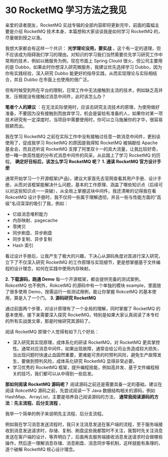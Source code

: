 # 30 RocketMQ 学习方法之我见

亲爱的读者朋友，RocketMQ 实战专辑的全部内容即将更新完毕，前面的篇幅主要是介绍 RocketMQ 技术本身，本篇想和大家谈谈我是如何学习 RocketMQ 的，尽量做到授之以渔。

我想大家都会有这样一个共识： **光学理论没用，要实战** 。这个有一定的道理，但不应该成为阻碍我们学习的理由。对知识的学习我们当然需要优先学习研究工作中常用的技术，例如以微服务为例，现在市面上 Spring Clould 很火，但公司主要用的是 Dubbo，如果此时你想深入研究微服务，我建议优先选择学习 Dubbo，因为你有实践经验，深入研究 Dubbo 能更好的指导实践，从而实现理论与实际相结合，并且 Dubbo 在市面上也使用的很广泛。

但有时候受到所在平台的限制，日常工作中无法接触到主流的技术，例如缺乏高并发、压根就没有接触过消息中间件，此时该怎么办？

**笔者个人的建议** ：在无法实际使用时，应该去研究主流技术的原理，为使用做好准备，不要因为没有接触到而放弃学习，机会是留给有准备的人，如果你对某一项技术研究有一定深度时，当项目中需要使用时，你可以立马施展你的才华，很容易脱颖而出。

我在学习 RocketMQ 之前在实际工作中没有接触过任意一款消息中间件，更别谈使用了，促成我学习 RocketMQ 的原因是我得知 RocketMQ 被捐献给 Apache 基金会，而且还听说 RocketMQ 支撑了阿里双十一的具大流量，让我比较好奇，想一睹一款高性能的分布式消息中间件的风采，从此踏上了学习 RocketMQ 的历程。 **确定好目标后，该怎么学习 RocketMQ 呢？**  **1. 通读 RocketMQ 官方设计手册**

通常开始学习一个开源框架(产品)，建议大家首先去官网查看其用户手册、设计手册，从而对该框架能解决什么问题，基本的工作原理、涵盖了哪些知识点（后续可以对这些知识点一一突破），从全局上掌握这块中间件。我还清晰的记得我在看 RokcetMQ 设计手册时，我不仅将一些属于理解透彻，并且一些与性能方面的“高级”名词深深的吸引了我，例如：

- 亿级消息堆积能力
- 内存映射、pagecache
- 零拷贝
- 同步刷盘、异步刷盘
- 同步复制、异步复制
- Hash 索引

看过设计手册后，让我产生了极大的兴趣，下决心从源码角度对其进行深入研究，立下了不仅深入研究 RocketMQ 的工作原理与实现细节，更是想掌握基于文件编程的设计理念，如何在实践中使用内存映射。

**2. 下载源码，跑通 Demo** 每一个开源框架，都会提供完备的测试案例，RokcetMQ 也不例外，RokcetMQ 的源码中有一个单独的模块 example，里面放了很多使用 Demo，按需运行一些测试用例，能让你掌握 RokcetMQ 的基本使用，算是入了一个门。 **3. 源码研究 RocketMQ**

通过前面两个步骤，对设计原理有了一个全局的理解，同时掌握了 RocketMQ 的基本使用，接下来需要深入探究 RocketMQ，特别是如果大家认真阅读了本专栏的所有实战类文章，那是时候研究其源码了。

阅读 RocketMQ 原理个人觉得有如下几个好处：

- 深入研究其实现原理，成体系化的研读 RocketMQ，对 RocketMQ 更具掌控性。通常对应消息中间件，如果出现故障，通常会给公司业务造成较大损失，当出现问题时快速止血固然重要，更难能可贵的时预判风险，避免生产故障发生，要做到预判风险，成体系化研究 RocketMQ 显得非常必要。
- 学习优秀的 RocketMQ 框架，提升编程技能，例如高并发、基于文件编程相关的技巧，我们都可以从中得到一些启发。

**那如何阅读 RocketMQ 源码呢？** 阅读源码之前还是需要具备一定的基础，建议在阅读 RokcetMQ 源码之前，先尝试阅读一下 Java 数据结构相关的源码，例如 HashMap、ArrayList，主要是培养自己阅读源码的方法， **通常我阅读源码的方法：先主流程、后分支流程** 。

我举一个简单的例子来说明先主流程、后分支流程。

例如我在学习消息发送流程时，我只关注消息发送在客户端的流程，至于服务端接收到消息发送请求时，存储、复制、刷盘这些我都暂时不关注，我暂时先关注消息发送在客户端的设计，等弄明白了，后面再去服务端接收消息发送请求时会做哪些操作，然后逐一理解消息存储、消息刷盘、消息同步等机制，这样就能有条理的，逐个破解 RocketMQ 核心设计理念。
